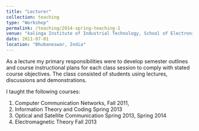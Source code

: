 ```yaml
---
title: "Lecturer"
collection: teaching
type: "Workshop"
permalink: /teaching/2014-spring-teaching-1
venue: "kalinga Institute of Industrial Technology, School of Electronics Engineering"
date: 2011-07-01
location: "Bhubaneswar, India"
---
```


As a lecture my primary responsibilities were to develop semester outlines and course instructional plans for each class session to comply with stated course objectives. The class consisted of students using lectures, discussions and demonstrations.

I taught the following courses:
1. Computer Communication Networks, Fall 2011,  
2.  Information Theory and Coding Spring 2013
3. Optical and Satellite Communication Spring 2013, Spring 2014
4. Electromagnetic Theory Fall 2013
